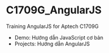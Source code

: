 # C1709G_AngularJS
Training AngularJS for Aptech C1709G

* Demo: Hướng dẫn JavaScript cơ bản
* Projects: Hướng dẫn AngularJS 